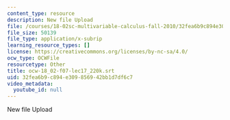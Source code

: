 ```yaml
---
content_type: resource
description: New file Upload
file: /courses/18-02sc-multivariable-calculus-fall-2010/32fea6b9c894e309856942bb1d7df6c7_ocw-18_02-f07-lec17_220k.srt
file_size: 50139
file_type: application/x-subrip
learning_resource_types: []
license: https://creativecommons.org/licenses/by-nc-sa/4.0/
ocw_type: OCWFile
resourcetype: Other
title: ocw-18_02-f07-lec17_220k.srt
uid: 32fea6b9-c894-e309-8569-42bb1d7df6c7
video_metadata:
  youtube_id: null
---
```

New file Upload